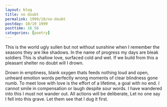 ```yaml
---
layout: blog
title: no doubt
permalink: 1999/10/no-doubt
postday: 10/19 1999
posttime: 16_56
categories: [poetry]
---
```


This is the world ugly
sullen but not without sunshine
when I remember the seasons
they are like shadows. In the name
of progress my days are bleak soldiers
This is shallow love,  surfaced
cold and wet. If we build
from this a pleasant shelter no
doubt will I drown.

Drown in emptiness, blank
oxygen thats feeds nothing
loud and open, unheard emotion
words perfectly wrong 
moments of clear blindness
gone numb. To meet love
with love is the effort of a lifetime,
a goal with no end. I cannot
smile in compensation
or laugh despite sour words. I
have wandered into this
I must not wander out.
All actions will be deliberate,
Let no one say I fell into
this grave. Let them
see that I dug it first.

